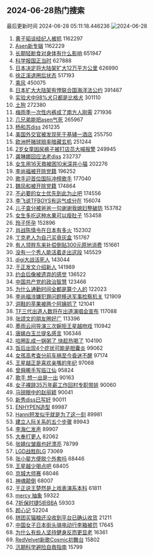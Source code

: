 ## 2024-06-28热门搜索 
最后更新时间 2024-06-28 05:11:18.446236 
![2024-06-28](https://imgs-storage.s3.us-east-005.backblazeb2.com/20240628/2024-06-28.png?versionId=4_z8fbbed132d73df8689c40f13_f11252887557d493c_d20240627_m211118_c005_v0501019_t0026_u01719522678321) 
1. [黄子韬谈经纪人被抓](https://s.weibo.com/weibo?q=%23%E9%BB%84%E5%AD%90%E9%9F%AC%E8%B0%88%E7%BB%8F%E7%BA%AA%E4%BA%BA%E8%A2%AB%E6%8A%93%23&t=31&band_rank=1&Refer=top) 1162297
1. [Asen新专辑](https://s.weibo.com/weibo?q=Asen%E6%96%B0%E4%B8%93%E8%BE%91&t=31&band_rank=13&Refer=top) 1162229
1. [长期轻断食对身体有什么影响](https://s.weibo.com/weibo?q=%23%E9%95%BF%E6%9C%9F%E8%BD%BB%E6%96%AD%E9%A3%9F%E5%AF%B9%E8%BA%AB%E4%BD%93%E6%9C%89%E4%BB%80%E4%B9%88%E5%BD%B1%E5%93%8D%23&t=31&band_rank=2&Refer=top) 651947
1. [科学报国正当时](https://s.weibo.com/weibo?q=%23%E7%A7%91%E5%AD%A6%E6%8A%A5%E5%9B%BD%E6%AD%A3%E5%BD%93%E6%97%B6%23&t=31&band_rank=3&Refer=top) 627888
1. [日本决定将大陆架扩大12万平方公里](https://s.weibo.com/weibo?q=%23%E6%97%A5%E6%9C%AC%E5%86%B3%E5%AE%9A%E5%B0%86%E5%A4%A7%E9%99%86%E6%9E%B6%E6%89%A9%E5%A4%A712%E4%B8%87%E5%B9%B3%E6%96%B9%E5%85%AC%E9%87%8C%23&t=31&band_rank=4&Refer=top) 626990
1. [徐正溪退圈后状态](https://s.weibo.com/weibo?q=%23%E5%BE%90%E6%AD%A3%E6%BA%AA%E9%80%80%E5%9C%88%E5%90%8E%E7%8A%B6%E6%80%81%23&t=31&band_rank=5&Refer=top) 517193
1. [乘风](https://s.weibo.com/weibo?q=%E4%B9%98%E9%A3%8E&t=31&band_rank=8&Refer=top) 450075
1. [日本扩大大陆架有悖联合国海洋法公约](https://s.weibo.com/weibo?q=%23%E6%97%A5%E6%9C%AC%E6%89%A9%E5%A4%A7%E5%A4%A7%E9%99%86%E6%9E%B6%E6%9C%89%E6%82%96%E8%81%94%E5%90%88%E5%9B%BD%E6%B5%B7%E6%B4%8B%E6%B3%95%E5%85%AC%E7%BA%A6%23&t=31&band_rank=5&Refer=top) 391467
1. [实验犬中98%犬只都是比格犬](https://s.weibo.com/weibo?q=%23%E5%AE%9E%E9%AA%8C%E7%8A%AC%E4%B8%AD98%25%E7%8A%AC%E5%8F%AA%E9%83%BD%E6%98%AF%E6%AF%94%E6%A0%BC%E7%8A%AC%23&t=31&band_rank=6&Refer=top) 301110
1. [土狗](https://s.weibo.com/weibo?q=%E5%9C%9F%E7%8B%97&t=31&band_rank=7&Refer=top) 272380
1. [梅雨季一次性内裤成了南方人刚需](https://s.weibo.com/weibo?q=%23%E6%A2%85%E9%9B%A8%E5%AD%A3%E4%B8%80%E6%AC%A1%E6%80%A7%E5%86%85%E8%A3%A4%E6%88%90%E4%BA%86%E5%8D%97%E6%96%B9%E4%BA%BA%E5%88%9A%E9%9C%80%23&t=31&band_rank=9&Refer=top) 271936
1. [几兄弟能把asen气死](https://s.weibo.com/weibo?q=%23%E5%87%A0%E5%85%84%E5%BC%9F%E8%83%BD%E6%8A%8Aasen%E6%B0%94%E6%AD%BB%23&t=31&band_rank=32&Refer=top) 265967
1. [杨和苏diss](https://s.weibo.com/weibo?q=%23%E6%9D%A8%E5%92%8C%E8%8B%8Fdiss%23&t=31&band_rank=17&Refer=top) 261235
1. [美国外交官被发现死于基辅一酒店](https://s.weibo.com/weibo?q=%23%E7%BE%8E%E5%9B%BD%E5%A4%96%E4%BA%A4%E5%AE%98%E8%A2%AB%E5%8F%91%E7%8E%B0%E6%AD%BB%E4%BA%8E%E5%9F%BA%E8%BE%85%E4%B8%80%E9%85%92%E5%BA%97%23&t=31&band_rank=10&Refer=top) 255750
1. [欧洲杯赌球赔率暗藏玄机](https://s.weibo.com/weibo?q=%23%E6%AC%A7%E6%B4%B2%E6%9D%AF%E8%B5%8C%E7%90%83%E8%B5%94%E7%8E%87%E6%9A%97%E8%97%8F%E7%8E%84%E6%9C%BA%23&t=31&band_rank=30&Refer=top) 251244
1. [2岁女童因尿裤子被打店员大喊报警](https://s.weibo.com/weibo?q=%232%E5%B2%81%E5%A5%B3%E7%AB%A5%E5%9B%A0%E5%B0%BF%E8%A3%A4%E5%AD%90%E8%A2%AB%E6%89%93%E5%BA%97%E5%91%98%E5%A4%A7%E5%96%8A%E6%8A%A5%E8%AD%A6%23&t=31&band_rank=12&Refer=top) 249945
1. [龚琳娜回应法老diss](https://s.weibo.com/weibo?q=%23%E9%BE%9A%E7%90%B3%E5%A8%9C%E5%9B%9E%E5%BA%94%E6%B3%95%E8%80%81diss%23&t=31&band_rank=14&Refer=top) 232737
1. [女生用16天救被困10米深井小猫](https://s.weibo.com/weibo?q=%23%E5%A5%B3%E7%94%9F%E7%94%A816%E5%A4%A9%E6%95%91%E8%A2%AB%E5%9B%B010%E7%B1%B3%E6%B7%B1%E4%BA%95%E5%B0%8F%E7%8C%AB%23&t=31&band_rank=16&Refer=top) 202276
1. [李尚福被开除党籍](https://s.weibo.com/weibo?q=%23%E6%9D%8E%E5%B0%9A%E7%A6%8F%E8%A2%AB%E5%BC%80%E9%99%A4%E5%85%9A%E7%B1%8D%23&t=31&band_rank=11&Refer=top) 196252
1. [歌手迎首位国际冲榜歌手](https://s.weibo.com/weibo?q=%23%E6%AD%8C%E6%89%8B%E8%BF%8E%E9%A6%96%E4%BD%8D%E5%9B%BD%E9%99%85%E5%86%B2%E6%A6%9C%E6%AD%8C%E6%89%8B%23&t=31&band_rank=13&Refer=top) 177040
1. [魏凤和被开除党籍](https://s.weibo.com/weibo?q=%23%E9%AD%8F%E5%87%A4%E5%92%8C%E8%A2%AB%E5%BC%80%E9%99%A4%E5%85%9A%E7%B1%8D%23&t=31&band_rank=15&Refer=top) 174864
1. [不必要的女士优先到此为止吧](https://s.weibo.com/weibo?q=%23%E4%B8%8D%E5%BF%85%E8%A6%81%E7%9A%84%E5%A5%B3%E5%A3%AB%E4%BC%98%E5%85%88%E5%88%B0%E6%AD%A4%E4%B8%BA%E6%AD%A2%E5%90%A7%23&t=31&band_rank=19&Refer=top) 174556
1. [李飞说TFBOYS有运气成分在](https://s.weibo.com/weibo?q=%23%E6%9D%8E%E9%A3%9E%E8%AF%B4TFBOYS%E6%9C%89%E8%BF%90%E6%B0%94%E6%88%90%E5%88%86%E5%9C%A8%23&t=31&band_rank=18&Refer=top) 156074
1. [儿子查分被爸爸一句谢谢我媳妇整破防](https://s.weibo.com/weibo?q=%23%E5%84%BF%E5%AD%90%E6%9F%A5%E5%88%86%E8%A2%AB%E7%88%B8%E7%88%B8%E4%B8%80%E5%8F%A5%E8%B0%A2%E8%B0%A2%E6%88%91%E5%AA%B3%E5%A6%87%E6%95%B4%E7%A0%B4%E9%98%B2%23&t=31&band_rank=20&Refer=top) 153782
1. [女生多吃这种水果可以瘦肚子](https://s.weibo.com/weibo?q=%23%E5%A5%B3%E7%94%9F%E5%A4%9A%E5%90%83%E8%BF%99%E7%A7%8D%E6%B0%B4%E6%9E%9C%E5%8F%AF%E4%BB%A5%E7%98%A6%E8%82%9A%E5%AD%90%23&t=31&band_rank=21&Refer=top) 153458
1. [玲子怀孕](https://s.weibo.com/weibo?q=%E7%8E%B2%E5%AD%90%E6%80%80%E5%AD%95&t=31&band_rank=22&Refer=top) 152896
1. [肖战陈情令在日本有多火](https://s.weibo.com/weibo?q=%23%E8%82%96%E6%88%98%E9%99%88%E6%83%85%E4%BB%A4%E5%9C%A8%E6%97%A5%E6%9C%AC%E6%9C%89%E5%A4%9A%E7%81%AB%23&t=31&band_rank=23&Refer=top) 152302
1. [丁克老人为自己买骨灰盒](https://s.weibo.com/weibo?q=%E4%B8%81%E5%85%8B%E8%80%81%E4%BA%BA%E4%B8%BA%E8%87%AA%E5%B7%B1%E4%B9%B0%E9%AA%A8%E7%81%B0%E7%9B%92&t=31&band_rank=24&Refer=top) 151767
1. [有人领胖东来补偿倒贴300元原地消费](https://s.weibo.com/weibo?q=%23%E6%9C%89%E4%BA%BA%E9%A2%86%E8%83%96%E4%B8%9C%E6%9D%A5%E8%A1%A5%E5%81%BF%E5%80%92%E8%B4%B4300%E5%85%83%E5%8E%9F%E5%9C%B0%E6%B6%88%E8%B4%B9%23&t=31&band_rank=25&Refer=top) 151661
1. [没有一个秀人能活着走出这段](https://s.weibo.com/weibo?q=%E6%B2%A1%E6%9C%89%E4%B8%80%E4%B8%AA%E7%A7%80%E4%BA%BA%E8%83%BD%E6%B4%BB%E7%9D%80%E8%B5%B0%E5%87%BA%E8%BF%99%E6%AE%B5&t=31&band_rank=28&Refer=top) 145529
1. [digi大战活死人](https://s.weibo.com/weibo?q=%23digi%E5%A4%A7%E6%88%98%E6%B4%BB%E6%AD%BB%E4%BA%BA%23&t=31&band_rank=23&Refer=top) 143044
1. [于正发文介绍新人](https://s.weibo.com/weibo?q=%23%E4%BA%8E%E6%AD%A3%E5%8F%91%E6%96%87%E4%BB%8B%E7%BB%8D%E6%96%B0%E4%BA%BA%23&t=31&band_rank=26&Refer=top) 141989
1. [约会后像被遗弃的感觉](https://s.weibo.com/weibo?q=%E7%BA%A6%E4%BC%9A%E5%90%8E%E5%83%8F%E8%A2%AB%E9%81%97%E5%BC%83%E7%9A%84%E6%84%9F%E8%A7%89&t=31&band_rank=27&Refer=top) 136522
1. [中国共产党的政治智慧](https://s.weibo.com/weibo?q=%23%E4%B8%AD%E5%9B%BD%E5%85%B1%E4%BA%A7%E5%85%9A%E7%9A%84%E6%94%BF%E6%B2%BB%E6%99%BA%E6%85%A7%23&t=31&band_rank=29&Refer=top) 123466
1. [为什么通勤时间全都是算个人的](https://s.weibo.com/weibo?q=%23%E4%B8%BA%E4%BB%80%E4%B9%88%E9%80%9A%E5%8B%A4%E6%97%B6%E9%97%B4%E5%85%A8%E9%83%BD%E6%98%AF%E7%AE%97%E4%B8%AA%E4%BA%BA%E7%9A%84%23&t=31&band_rank=31&Refer=top) 122023
1. [李尚福涉嫌犯罪问题移送军事检察机关](https://s.weibo.com/weibo?q=%23%E6%9D%8E%E5%B0%9A%E7%A6%8F%E6%B6%89%E5%AB%8C%E7%8A%AF%E7%BD%AA%E9%97%AE%E9%A2%98%E7%A7%BB%E9%80%81%E5%86%9B%E4%BA%8B%E6%A3%80%E5%AF%9F%E6%9C%BA%E5%85%B3%23&t=31&band_rank=32&Refer=top) 121909
1. [洞鞋的苹果被两个阿姨抓了](https://s.weibo.com/weibo?q=%E6%B4%9E%E9%9E%8B%E7%9A%84%E8%8B%B9%E6%9E%9C%E8%A2%AB%E4%B8%A4%E4%B8%AA%E9%98%BF%E5%A7%A8%E6%8A%93%E4%BA%86&t=31&band_rank=33&Refer=top) 121041
1. [TF三代出道人数将在出道演唱会宣布](https://s.weibo.com/weibo?q=%23TF%E4%B8%89%E4%BB%A3%E5%87%BA%E9%81%93%E4%BA%BA%E6%95%B0%E5%B0%86%E5%9C%A8%E5%87%BA%E9%81%93%E6%BC%94%E5%94%B1%E4%BC%9A%E5%AE%A3%E5%B8%83%23&t=31&band_rank=34&Refer=top) 117088
1. [张颂文的朋友圈好广](https://s.weibo.com/weibo?q=%E5%BC%A0%E9%A2%82%E6%96%87%E7%9A%84%E6%9C%8B%E5%8F%8B%E5%9C%88%E5%A5%BD%E5%B9%BF&t=31&band_rank=35&Refer=top) 113396
1. [墨雨云间导演三次婉拒王星越吻戏](https://s.weibo.com/weibo?q=%23%E5%A2%A8%E9%9B%A8%E4%BA%91%E9%97%B4%E5%AF%BC%E6%BC%94%E4%B8%89%E6%AC%A1%E5%A9%89%E6%8B%92%E7%8E%8B%E6%98%9F%E8%B6%8A%E5%90%BB%E6%88%8F%23&t=31&band_rank=36&Refer=top) 110942
1. [唐嫣白玉兰提名感言](https://s.weibo.com/weibo?q=%23%E5%94%90%E5%AB%A3%E7%99%BD%E7%8E%89%E5%85%B0%E6%8F%90%E5%90%8D%E6%84%9F%E8%A8%80%23&t=31&band_rank=37&Refer=top) 106346
1. [哈圈乱成一锅粥了 快趁热喝了](https://s.weibo.com/weibo?q=%E5%93%88%E5%9C%88%E4%B9%B1%E6%88%90%E4%B8%80%E9%94%85%E7%B2%A5%E4%BA%86%20%E5%BF%AB%E8%B6%81%E7%83%AD%E5%96%9D%E4%BA%86&t=31&band_rank=38&Refer=top) 104190
1. [饭后出现4个症状可能是胆囊炎](https://s.weibo.com/weibo?q=%23%E9%A5%AD%E5%90%8E%E5%87%BA%E7%8E%B04%E4%B8%AA%E7%97%87%E7%8A%B6%E5%8F%AF%E8%83%BD%E6%98%AF%E8%83%86%E5%9B%8A%E7%82%8E%23&t=31&band_rank=39&Refer=top) 99062
1. [女孩高考查分前车祸至今昏迷不醒](https://s.weibo.com/weibo?q=%23%E5%A5%B3%E5%AD%A9%E9%AB%98%E8%80%83%E6%9F%A5%E5%88%86%E5%89%8D%E8%BD%A6%E7%A5%B8%E8%87%B3%E4%BB%8A%E6%98%8F%E8%BF%B7%E4%B8%8D%E9%86%92%23&t=31&band_rank=40&Refer=top) 97174
1. [王星越正是喜欢亲嘴的年纪](https://s.weibo.com/weibo?q=%23%E7%8E%8B%E6%98%9F%E8%B6%8A%E6%AD%A3%E6%98%AF%E5%96%9C%E6%AC%A2%E4%BA%B2%E5%98%B4%E7%9A%84%E5%B9%B4%E7%BA%AA%23&t=31&band_rank=41&Refer=top) 97068
1. [曾舜晞手写临江仙](https://s.weibo.com/weibo?q=%E6%9B%BE%E8%88%9C%E6%99%9E%E6%89%8B%E5%86%99%E4%B8%B4%E6%B1%9F%E4%BB%99&t=31&band_rank=42&Refer=top) 95824
1. [歌手 想一出是一出](https://s.weibo.com/weibo?q=%E6%AD%8C%E6%89%8B%20%E6%83%B3%E4%B8%80%E5%87%BA%E6%98%AF%E4%B8%80%E5%87%BA&t=31&band_rank=43&Refer=top) 90163
1. [女子裸辞35万年薪工作回村专职带娃](https://s.weibo.com/weibo?q=%23%E5%A5%B3%E5%AD%90%E8%A3%B8%E8%BE%9E35%E4%B8%87%E5%B9%B4%E8%96%AA%E5%B7%A5%E4%BD%9C%E5%9B%9E%E6%9D%91%E4%B8%93%E8%81%8C%E5%B8%A6%E5%A8%83%23&t=31&band_rank=44&Refer=top) 90060
1. [马锐眼中的赵丽颖](https://s.weibo.com/weibo?q=%E9%A9%AC%E9%94%90%E7%9C%BC%E4%B8%AD%E7%9A%84%E8%B5%B5%E4%B8%BD%E9%A2%96&t=31&band_rank=45&Refer=top) 90041
1. [新秀diss已写好](https://s.weibo.com/weibo?q=%23%E6%96%B0%E7%A7%80diss%E5%B7%B2%E5%86%99%E5%A5%BD%23&t=31&band_rank=46&Refer=top) 90011
1. [ENHYPEN造型](https://s.weibo.com/weibo?q=%23ENHYPEN%E9%80%A0%E5%9E%8B%23&t=31&band_rank=47&Refer=top) 89987
1. [Hanni短发似乎就是为了这一刻](https://s.weibo.com/weibo?q=%23Hanni%E7%9F%AD%E5%8F%91%E4%BC%BC%E4%B9%8E%E5%B0%B1%E6%98%AF%E4%B8%BA%E4%BA%86%E8%BF%99%E4%B8%80%E5%88%BB%23&t=31&band_rank=48&Refer=top) 89981
1. [建立人际关系的五个步骤](https://s.weibo.com/weibo?q=%E5%BB%BA%E7%AB%8B%E4%BA%BA%E9%99%85%E5%85%B3%E7%B3%BB%E7%9A%84%E4%BA%94%E4%B8%AA%E6%AD%A5%E9%AA%A4&t=31&band_rank=49&Refer=top) 89943
1. [李海仁发声](https://s.weibo.com/weibo?q=%E6%9D%8E%E6%B5%B7%E4%BB%81%E5%8F%91%E5%A3%B0&t=31&band_rank=50&Refer=top) 89907
1. [大奉打更人](https://s.weibo.com/weibo?q=%E5%A4%A7%E5%A5%89%E6%89%93%E6%9B%B4%E4%BA%BA&t=31&band_rank=21&Refer=top) 82062
1. [张婧仪皱眉也好漂亮](https://s.weibo.com/weibo?q=%23%E5%BC%A0%E5%A9%A7%E4%BB%AA%E7%9A%B1%E7%9C%89%E4%B9%9F%E5%A5%BD%E6%BC%82%E4%BA%AE%23&t=31&band_rank=34&Refer=top) 78799
1. [LGD战胜BLG](https://s.weibo.com/weibo?q=%23LGD%E6%88%98%E8%83%9CBLG%23&t=31&band_rank=50&Refer=top) 73069
1. [张小斐方便脱个外套吗](https://s.weibo.com/weibo?q=%E5%BC%A0%E5%B0%8F%E6%96%90%E6%96%B9%E4%BE%BF%E8%84%B1%E4%B8%AA%E5%A4%96%E5%A5%97%E5%90%97&t=31&band_rank=35&Refer=top) 68446
1. [王星越少喝点吧](https://s.weibo.com/weibo?q=%23%E7%8E%8B%E6%98%9F%E8%B6%8A%E5%B0%91%E5%96%9D%E7%82%B9%E5%90%A7%23&t=31&band_rank=46&Refer=top) 68405
1. [京城大师赛](https://s.weibo.com/weibo?q=%E4%BA%AC%E5%9F%8E%E5%A4%A7%E5%B8%88%E8%B5%9B&t=31&band_rank=50&Refer=top) 68046
1. [神魂颠倒](https://s.weibo.com/weibo?q=%E7%A5%9E%E9%AD%82%E9%A2%A0%E5%80%92&t=31&band_rank=48&Refer=top) 68007
1. [于正说王楚然是上戏表演系本科](https://s.weibo.com/weibo?q=%23%E4%BA%8E%E6%AD%A3%E8%AF%B4%E7%8E%8B%E6%A5%9A%E7%84%B6%E6%98%AF%E4%B8%8A%E6%88%8F%E8%A1%A8%E6%BC%94%E7%B3%BB%E6%9C%AC%E7%A7%91%23&t=31&band_rank=24&Refer=top) 61811
1. [mercy 抽象](https://s.weibo.com/weibo?q=mercy%20%E6%8A%BD%E8%B1%A1&t=31&band_rank=37&Refer=top) 59322
1. [7折保时捷5折BBA](https://s.weibo.com/weibo?q=%237%E6%8A%98%E4%BF%9D%E6%97%B6%E6%8D%B75%E6%8A%98BBA%23&t=31&band_rank=48&Refer=top) 59303
1. [颜心记](https://s.weibo.com/weibo?q=%E9%A2%9C%E5%BF%83%E8%AE%B0&t=31&band_rank=50&Refer=top) 52204
1. [拼团买猫粮还没收到平台已确认收货](https://s.weibo.com/weibo?q=%23%E6%8B%BC%E5%9B%A2%E4%B9%B0%E7%8C%AB%E7%B2%AE%E8%BF%98%E6%B2%A1%E6%94%B6%E5%88%B0%E5%B9%B3%E5%8F%B0%E5%B7%B2%E7%A1%AE%E8%AE%A4%E6%94%B6%E8%B4%A7%23&t=31&band_rank=50&Refer=top) 21211
1. [中国女子日本街头骑电动行李箱被罚](https://s.weibo.com/weibo?q=%23%E4%B8%AD%E5%9B%BD%E5%A5%B3%E5%AD%90%E6%97%A5%E6%9C%AC%E8%A1%97%E5%A4%B4%E9%AA%91%E7%94%B5%E5%8A%A8%E8%A1%8C%E6%9D%8E%E7%AE%B1%E8%A2%AB%E7%BD%9A%23&t=31&band_rank=35&Refer=top) 17645
1. [为什么有些人坚持健身反而更显老](https://s.weibo.com/weibo?q=%23%E4%B8%BA%E4%BB%80%E4%B9%88%E6%9C%89%E4%BA%9B%E4%BA%BA%E5%9D%9A%E6%8C%81%E5%81%A5%E8%BA%AB%E5%8F%8D%E8%80%8C%E6%9B%B4%E6%98%BE%E8%80%81%23&t=31&band_rank=37&Refer=top) 16361
1. [RedVelvet新歌Cosmic初舞台](https://s.weibo.com/weibo?q=%23RedVelvet%E6%96%B0%E6%AD%8CCosmic%E5%88%9D%E8%88%9E%E5%8F%B0%23&t=31&band_rank=42&Refer=top) 15802
1. [汛期科学避险自救指南](https://s.weibo.com/weibo?q=%23%E6%B1%9B%E6%9C%9F%E7%A7%91%E5%AD%A6%E9%81%BF%E9%99%A9%E8%87%AA%E6%95%91%E6%8C%87%E5%8D%97%23&t=31&band_rank=48&Refer=top) 15799
